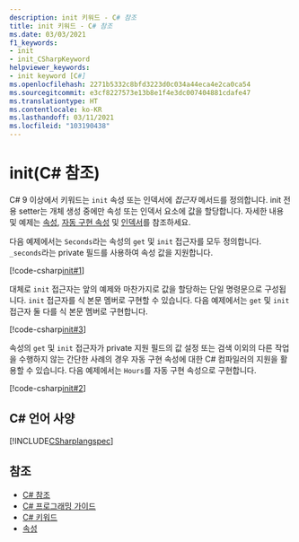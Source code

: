 ```yaml
---
description: init 키워드 - C# 참조
title: init 키워드 - C# 참조
ms.date: 03/03/2021
f1_keywords:
- init
- init_CSharpKeyword
helpviewer_keywords:
- init keyword [C#]
ms.openlocfilehash: 2271b5332c8bfd3223d0c034a44eca4e2ca0ca54
ms.sourcegitcommit: e3cf8227573e13b8e1f4e3dc007404881cdafe47
ms.translationtype: HT
ms.contentlocale: ko-KR
ms.lasthandoff: 03/11/2021
ms.locfileid: "103190438"
---
```

# <a name="init-c-reference"></a>init(C# 참조)

C# 9 이상에서 키워드는 `init` 속성 또는 인덱서에 *접근자* 메서드를 정의합니다. init 전용 setter는 개체 생성 중에만 속성 또는 인덱서 요소에 값을 할당합니다. 자세한 내용 및 예제는 [속성](../../programming-guide/classes-and-structs/properties.md), [자동 구현 속성](../../programming-guide/classes-and-structs/auto-implemented-properties.md) 및 [인덱서](../../programming-guide/indexers/index.md)를 참조하세요.

다음 예제에서는 `Seconds`라는 속성의 `get` 및 `init` 접근자를 모두 정의합니다. `_seconds`라는 private 필드를 사용하여 속성 값을 지원합니다.

[!code-csharp[init#1](snippets/InitExample1.cs)]

대체로 `init` 접근자는 앞의 예제와 마찬가지로 값을 할당하는 단일 명령문으로 구성됩니다. `init` 접근자를 식 본문 멤버로 구현할 수 있습니다. 다음 예제에서는 `get` 및 `init` 접근자 둘 다를 식 본문 멤버로 구현합니다.

[!code-csharp[init#3](snippets/InitExample3.cs)]
  
속성의 `get` 및 `init` 접근자가 private 지원 필드의 값 설정 또는 검색 이외의 다른 작업을 수행하지 않는 간단한 사례의 경우 자동 구현 속성에 대한 C# 컴파일러의 지원을 활용할 수 있습니다. 다음 예제에서는 `Hours`를 자동 구현 속성으로 구현합니다.

[!code-csharp[init#2](snippets/InitExample2.cs)]
  
## <a name="c-language-specification"></a>C# 언어 사양

[!INCLUDE[CSharplangspec](~/includes/csharplangspec-md.md)]

## <a name="see-also"></a>참조

- [C# 참조](../index.md)
- [C# 프로그래밍 가이드](../../programming-guide/index.md)
- [C# 키워드](index.md)
- [속성](../../programming-guide/classes-and-structs/properties.md)
